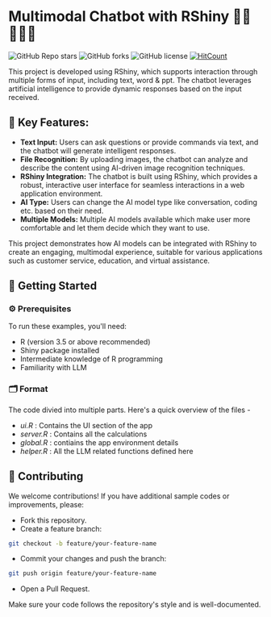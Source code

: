 # Multimodal Chatbot with RShiny 🤖🧠🇦🇮👾

![GitHub Repo stars](https://img.shields.io/github/stars/Soumyadipta2020/Chatbot_with_R?style=social)
![GitHub forks](https://img.shields.io/github/forks/Soumyadipta2020/Chatbot_with_R?style=social)
![GitHub license](https://img.shields.io/github/license/Soumyadipta2020/Chatbot_with_R)
[![HitCount](https://hits.dwyl.com/Soumyadipta2020/Chatbot_with_R.svg?style=flat-square)](http://hits.dwyl.com/Soumyadipta2020/Chatbot_with_R)

This project is developed using RShiny, which supports interaction through multiple forms of input, including text, word & ppt. The chatbot leverages artificial intelligence to provide dynamic responses based on the input received.

## 🧩 Key Features:

 - **Text Input:** Users can ask questions or provide commands via text, and the chatbot will generate intelligent responses.
 - **File Recognition:** By uploading images, the chatbot can analyze and describe the content using AI-driven image recognition techniques.
 - **RShiny Integration:** The chatbot is built using RShiny, which provides a robust, interactive user interface for seamless interactions in a web application environment.
 - **AI Type:** Users can change the AI model type like conversation, coding etc. based on their need.
 - **Multiple Models:** Multiple AI models available which make user more comfortable and let them decide which they want to use.

This project demonstrates how AI models can be integrated with RShiny to create an engaging, multimodal experience, suitable for various applications such as customer service, education, and virtual assistance.

## 🚀 Getting Started

### ⚙️ Prerequisites

To run these examples, you'll need:

 - R (version 3.5 or above recommended)
 - Shiny package installed
 - Intermediate knowledge of R programming
 - Familiarity with LLM

### 🗂️ Format

The code divied into multiple parts. Here's a quick overview of the files -

 - *ui.R* : Contains the UI section of the app
 - *server.R* : Contains all the calculations
 - *global.R* : contiains the app environment details
 - *helper.R* : All the LLM related functions defined here

## 🤝 Contributing
We welcome contributions! If you have additional sample codes or improvements, please:

 - Fork this repository.
 - Create a feature branch:
```bash
git checkout -b feature/your-feature-name
```
 - Commit your changes and push the branch:
```bash
git push origin feature/your-feature-name
```
 - Open a Pull Request.

Make sure your code follows the repository's style and is well-documented.
